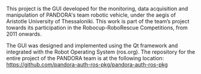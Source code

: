 This project is the GUI developed for the monitoring, data acquisition and manipulation of PANDORA's team robotic vehicle, under the aegis of Aristotle University of Thessaloniki. This work is part of the team’s project towards its participation in the Robocup-RoboRescue Competitions, from 2011 onwards. 

The GUI was designed and implemented using the Qt framework and integrated with the Robot Operating System (ros.org). 
The repository for the entire project of the PANDORA team is at the following location: https://github.com/pandora-auth-ros-pkg/pandora-auth-ros-pkg



